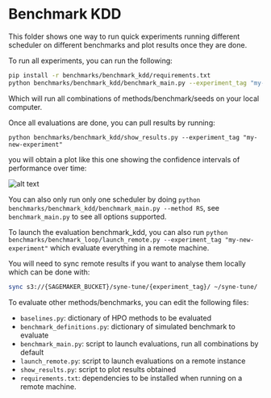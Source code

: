 # Benchmark KDD

This folder shows one way to run quick experiments running different scheduler on different benchmarks and plot
 results once they are done.

To run all experiments, you can run the following:


```bash
pip install -r benchmarks/benchmark_kdd/requirements.txt
python benchmarks/benchmark_kdd/benchmark_main.py --experiment_tag "my-new-experiment" --num_seeds 2
```

Which will run all combinations of methods/benchmark/seeds on your local computer.

Once all evaluations are done, you can pull results by running:

```python benchmarks/benchmark_kdd/show_results.py --experiment_tag "my-new-experiment"``` 

you will obtain a plot like this one showing the confidence intervals of performance over time:

![alt text](nas201-cifar100.png "Results")

You can also only run only one scheduler by doing `python benchmarks/benchmark_kdd/benchmark_main.py --method RS`, see
`benchmark_main.py` to see all options supported.

To launch the evaluation benchmark_kdd, you can also run 
```python benchmarks/benchmark_loop/launch_remote.py --experiment_tag "my-new-experiment"``` which 
evaluate everything in a remote machine. 

You will need to sync remote results if you want to analyse them locally which can be done with:

```bash
sync s3://{SAGEMAKER_BUCKET}/syne-tune/{experiment_tag}/ ~/syne-tune/
```

To evaluate other methods/benchmarks, you can edit the following files:
* `baselines.py`: dictionary of HPO methods to be evaluated 
* `benchmark_definitions.py`: dictionary of simulated benchmark to evaluate
* `benchmark_main.py`: script to launch evaluations, run all combinations by default
* `launch_remote.py`: script to launch evaluations on a remote instance
* `show_results.py`: script to plot results obtained 
* `requirements.txt`: dependencies to be installed when running on a remote machine.